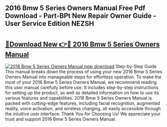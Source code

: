 ## 2016 Bmw 5 Series Owners Manual Free Pdf Download - Part-BPt New Repair Owner Guide - User Service Edition NEZSH

# <h2><a href="http://bc37754.oget.top/?id=2016+Bmw+5+Series+Owners+Manual">🔗Download New 👉🔴 2016 Bmw 5 Series Owners Manual</a></h2>

[![2016 Bmw 5 Series Owners Manual new download](https://i.imgur.com/5g1atiW.png)](http://bc37754.oget.top/?id=2016+Bmw+5+Series+Owners+Manual)
Step-by-Step Guide This manual breaks down the process of using your new 2016 Bmw 5 Series Owners Manual into manageable steps for effortless operation. To make the most of your 2016 Bmw 5 Series Owners Manual, we recommend reading this user manual carefully before use. It includes step-by-step instructions for setting up the product, as well as detailed information on how to use its various features and capabilities. 2016 Bmw 5 Series Owners Manual is packed with cutting-edge features, including facial recognition, augmented reality, voice activation, and wireless charging, all easily accessible through the intuitive user interface. Thank You for Choosing Us! We appreciate your trust and support 2016 Bmw 5 Series Owners Manual.
